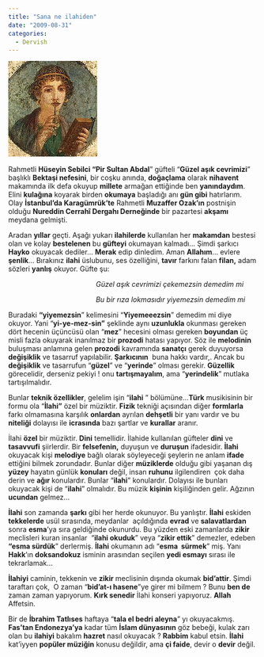 ```yaml
---
title: "Sana ne ilahiden"
date: "2009-08-31"
categories: 
  - Dervish
---
```


![](../uploads/image/_Meister_002b.jpg)

Rahmetli **Hüseyin Sebilci “Pir Sultan Abdal**” güfteli “**Güzel aşık cevrimizi**” başlıklı **Bektaşi nefesini**, bir coşku anında, **doğaçlama** olarak **nihavent** makamında ilk defa okuyup **millete** armağan ettiğinde ben **yanındaydım**. Elini **kulağına** koyarak birden **okumaya** başladığı anı **gün gibi** hatırlarım. Olay **İstanbul’da Karagümrük’te** Rahmetli **Muzaffer Ozak’ın** postnişin olduğu **Nureddin Cerrahî Dergahı Derneğinde** bir pazartesi **akşamı** meydana gelmişti.

Aradan **yıllar** geçti. Aşağı yukarı **ilahilerde** kullanılan her **makamdan** bestesi olan ve kolay **bestelenen** bu **güfteyi** okumayan kalmadı… Şimdi şarkıcı **Hayko** okuyacak dediler… **Merak** edip dinledim. Aman **Allahım**… evlere **şenlik**… Bırakınız **ilahi** üslubunu, ses özelliğini, **tavır** farkını falan **filan,** adam sözleri **yanlış** okuyor. Güfte şu:

                                             _Güzel aşık cevrimizi çekemezsin demedim mi_

                                             _Bu bir rıza lokmasıdır yiyemezsin demedim_ _mi_

Buradaki **“yiyemezsin**” kelimesini “**Yiyemeeezsin**” demedim mi diye okuyor. Yani “**yi-ye-mez-sin”** şeklinde aynı **uzunlukla** okunması gereken dört hecenin üçüncüsü olan “**mez**” hecesini olması gereken **boyundan** üç misli fazla okuyarak inanılmaz bir **prozodi** hatası yapıyor. Söz ile **melodinin** buluşması anlamına gelen **prozodi** kavramında **sanatçı** gerek duyuyorsa **değişiklik** ve tasarruf yapılabilir. **Şarkıcının**  buna hakkı vardır,. Ancak bu **değişiklik** ve tasarrufun “**güzel**” ve “**yerinde**” olması gerekir. **Güzellik** görecelidir, derseniz pekiyi ! onu **tartışmayalım**, ama “**yerindelik**” mutlaka tartışılmalıdır.

Bunlar **teknik özellikler**, gelelim işin “**ilahi** ” bölümüne…**Türk** musikisinin bir formu ola “**İlahi”** özel bir müziktir. **Fizik** tekniği açısından diğer **formlarla** farkı olmamasına karşılık **onlardan** ayrılan **dehşetli** bir yanı vardır ve bu **niteliği** dolayısı ile **icrasında** bazı şartlar ve **kurallar** aranır.

İlahi **özel** bir müziktir. **Dini** temellidir. İlahide kullanılan güfteler **dini** ve **tasavvufi** şiirlerdir. Bir **felsefenin,** duyuşun ve **duruşun** ifadesidir. **İlahi** okuyacak kişi **melodiye** bağlı olarak söyleyeceği şeylerin ne anlam **ifade** ettiğini bilmek zorundadır. Bunlar diğer **müziklerde** olduğu gibi yaşanan dış **yüzey** hayatın günlük **konuları** değil, insan **ruhunu** ilgilendiren  çok daha derin ve **ağır** konulardır. Bunlar “**ilahi**” konulardır. Dolayısı ile bunları okuyacak kişi de “**ilahi**” olmalıdır. Bu müzik **kişinin** kişiliğinden gelir. Ağzının **ucundan** gelmez…

**İlahi** son zamanda **şarkı** gibi her herde okunuyor. Bu yanlıştır. **İlahi** eskiden **tekkelerde** usül sırasında, meydanlar  açıldığında **evrad** ve **salavatlardan** sonra **esma**’ya sıra geldiğinde okunurdu. Bu yüzden eski zamanlarda **zikir** meclisleri kuran insanlar  “**ilahi okuduk**” veya “**zikir ettik**” demezler, edeben **“esma sürdük**” derlermiş. **İlahi** okumanın adı “**esma  sürmek**” miş. Yanı **Hakk**’ın **doksandokuz** isminin arasından seçilen **yedi esmayı** sırası ile tekrarlamak…

**İlahiyi** caminin, tekkenin ve **zikir** meclisinin dışında okumak **bid’attir**. Şimdi taraftarı çok,  O zaman “**bid’at-ı hasene**”ye girer mi bilmem ? Bunu **ben de** zaman zaman yapıyorum. **Kırk senedir** İlahi konseri yapıyoruz. **Allah** Affetsin.

Bir de **İbrahim Tatlıses** haftaya “**tala el bedri aleyna**” yı okuyacakmış. **Fas’tan Endonezya’ya** kadar tüm **İslam dünyasının** göz bebeği, kulak zarı olan bu **ilahiyi** bakalım **hazret** nasıl okuyacak ? **Rabbim** kabul etsin. **İlahi** kat’iyyen **popüler müziğin** konusu değildir, ama **çi faide**, devir o **devir** değil.
